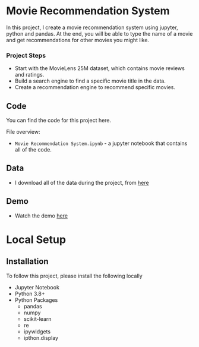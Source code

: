 # Movie Recommendation System

In this project, I create a movie recommendation system using jupyter, python and pandas. At the end, you will be able to type the name of a movie and get recommendations for other movies you might like.


### Project Steps
- Start with the MovieLens 25M dataset, which contains movie reviews and ratings.
- Build a search engine to find a specific movie title in the data.
- Create a recommendation engine to recommend specific movies.



## Code
You can find the code for this project here.

File overview:
- `Movie Recommendation System.ipynb` - a jupyter notebook that contains all of the code.



## Data
- I download all of the data during the project, from [here](https://files.grouplens.org/datasets/rating-disposition-2023/)


## Demo
- Watch the demo [here](https://youtu.be/KcNpIXwOQQI)


  
# Local Setup
## Installation

To follow this project, please install the following locally
- Jupyter Notebook
- Python 3.8+
- Python Packages
   + pandas
   + numpy
   + scikit-learn
   + re
   + ipywidgets
   + ipthon.display

